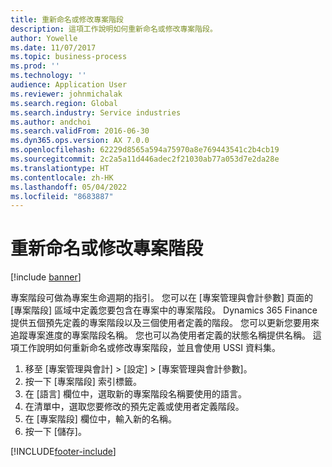 ```yaml
---
title: 重新命名或修改專案階段
description: 這項工作說明如何重新命名或修改專案階段。
author: Yowelle
ms.date: 11/07/2017
ms.topic: business-process
ms.prod: ''
ms.technology: ''
audience: Application User
ms.reviewer: johnmichalak
ms.search.region: Global
ms.search.industry: Service industries
ms.author: andchoi
ms.search.validFrom: 2016-06-30
ms.dyn365.ops.version: AX 7.0.0
ms.openlocfilehash: 62229d8565a594a75970a8e769443541c2b4cb19
ms.sourcegitcommit: 2c2a5a11d446adec2f21030ab77a053d7e2da28e
ms.translationtype: HT
ms.contentlocale: zh-HK
ms.lasthandoff: 05/04/2022
ms.locfileid: "8683887"
---
```

# <a name="rename-or-modify-a-project-stage"></a>重新命名或修改專案階段

[!include [banner](../../includes/banner.md)]

專案階段可做為專案生命週期的指引。 您可以在 [專案管理與會計參數] 頁面的 [專案階段] 區域中定義您要包含在專案中的專案階段。 Dynamics 365 Finance 提供五個預先定義的專案階段以及三個使用者定義的階段。 您可以更新您要用來追蹤專案進度的專案階段名稱。 您也可以為使用者定義的狀態名稱提供名稱。 這項工作說明如何重新命名或修改專案階段，並且會使用 USSI 資料集。

1. 移至 [專案管理與會計] > [設定] > [專案管理與會計參數]。
2. 按一下 [專案階段] 索引標籤。
3. 在 [語言] 欄位中，選取新的專案階段名稱要使用的語言。
4. 在清單中，選取您要修改的預先定義或使用者定義階段。 
5. 在 [專案階段] 欄位中，輸入新的名稱。
6. 按一下 [儲存]。


[!INCLUDE[footer-include](../../includes/footer-banner.md)]